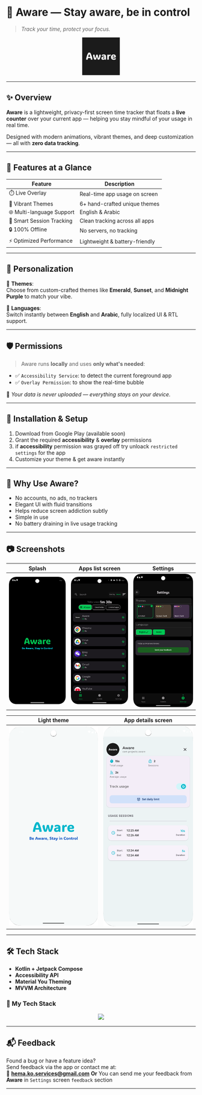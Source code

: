 # 🧠 Aware — Stay aware, be in control

> _Track your time, protect your focus._

<div align="center">
  <img src="app/src/main/res/drawable/play_store_512.png" width="100" height="100" style="border-radius: 50;" />
</div>

---

## ✨ Overview

**Aware** is a lightweight, privacy-first screen time tracker that floats a **live counter** over your current app — helping you stay mindful of your usage in real time.

Designed with modern animations, vibrant themes, and deep customization — all with **zero data tracking**.

---

## 🚀 Features at a Glance

| Feature                     | Description                      |
|----------------------------|----------------------------------|
| ⏱️ Live Overlay            | Real-time app usage on screen     |
| 🎨 Vibrant Themes           | 6+ hand-crafted unique themes     |
| 🌐 Multi-language Support   | English & Arabic                  |
| 🧩 Smart Session Tracking   | Clean tracking across all apps    |
| 🔒 100% Offline             | No servers, no tracking           |
| ⚡ Optimized Performance     | Lightweight & battery-friendly    |

---

## 🌈 Personalization

🔹 **Themes**:  
Choose from custom-crafted themes like **Emerald**, **Sunset**, and **Midnight Purple** to match your vibe.

🔸 **Languages**:  
Switch instantly between **English** and **Arabic**, fully localized UI & RTL support.

---

## 🛡 Permissions

> Aware runs **locally** and uses **only what's needed**:

- ✅ `Accessibility Service`: to detect the current foreground app
- ✅ `Overlay Permission`: to show the real-time bubble

📢 _Your data is never uploaded — everything stays on your device._

---

## 📲 Installation & Setup

1. Download from Google Play (available soon)
2. Grant the required **accessibility** & **overlay** permissions
3. if **accessibility** permission was grayed off try unloack `restricted settings` for the app
4. Customize your theme & get aware instantly

---

## 🧭 Why Use Aware?

- No accounts, no ads, no trackers
- Elegant UI with fluid transitions
- Helps reduce screen addiction subtly
- Simple in use
- No battery draining in live usage tracking

---

## 📷 Screenshots

| Splash | Apps list screen | Settings 
|--------------|---------------|----------|
| ![splash](screenshots/splash.png) | ![Apps](screenshots/home.png) | ![Settings](screenshots/settings.png) |

| Light theme | App details screen |
|--------------|---------------|
| ![light theme](screenshots/splash_light.png) | ![Apps](screenshots/light.png) | 
---


## 🛠 Tech Stack

- **Kotlin + Jetpack Compose**
- **Accessibility API**
- **Material You Theming**
- **MVVM Architecture**

### 🚀 My Tech Stack  
<p align="center">
  <img src="https://skillicons.dev/icons?i=kotlin,jetpack,github,androidstudio,pycharm,mvvm" />
</p>

---

## 📬 Feedback

Found a bug or have a feature idea?  
Send feedback via the app or contact me at:  
📧 **hema.ko.services@gmail.com**
**Or**
You can send me your feedback from **Aware** in `Settings` screen `feedback` section

---
